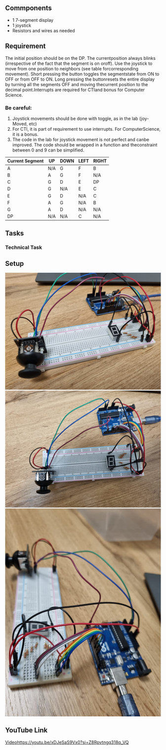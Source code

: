 ## Commponents
- 1  7-segment display
- 1  joystick
- Resistors and wires as needed

## Requirement
The  initial  position  should  be  on  the  DP.  The  currentposition always blinks (irrespective of the fact that the segment is on oroff).  Use the joystick to move from one position to neighbors (see table forcorresponding movement).  Short pressing the button toggles the segmentstate  from  ON  to  OFF  or  from  OFF  to  ON.  Long  pressing  the  buttonresets the entire display by turning all the segments OFF and moving thecurrent position to the decimal point.Interrupts are required for CTIand bonus for Computer Science.
### Be careful:
1.  Joystick movements should be done with toggle, as in the lab (joy-Moved, etc)
2.  For CTI, it is part of requirement to use interrupts.  For ComputerScience, it is a bonus.
3.  The  code  in  the  lab  for  joystick  movement  is  not  perfect  and  canbe  improved.   The  code  should  be  wrapped  in  a  function  and  theconstraint between 0 and 9 can be simplified.


| Current Segment | UP | DOWN | LEFT | RIGHT |
| --------------- | -- | ---- | ---- | ----- |
| A | N/A | G | F | B |
| B | A | G | F | N/A |
| C | G | D | E | DP |
| D | G | N/A | E | C |
| E | G | D | N/A | C |
| F | A | G | N/A | B |
| G | A | D | N/A | N/A |
| DP | N/A | N/A | C | N/A |
## Tasks
### Technical Task

## Setup
![first photo](1.jpg)
![second photo](2.jpg)
![third photo](3.jpg)



## YouTube Link
  [Video](https://youtu.be/xDJeSaS9Vx0?si=Z8Rpvtngq318q_VQ)https://youtu.be/xDJeSaS9Vx0?si=Z8Rpvtngq318q_VQ
